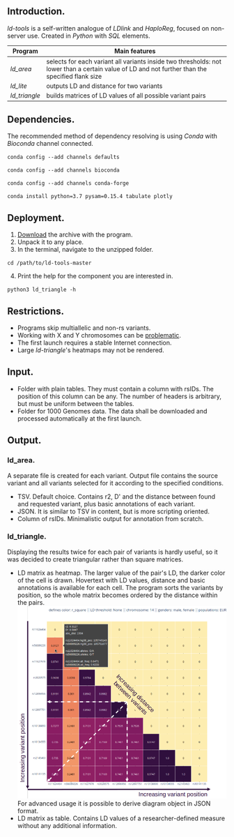 ## Introduction.
_ld-tools_ is a self-written analogue of _LDlink_ and _HaploReg_, focused on non-server use. Created in _Python_ with _SQL_ elements.

| Program | Main features |
| ------- | ------------- |
| _ld_area_ | selects for each variant all variants inside two thresholds: not lower than a certain value of LD and not further than the specified flank size |
| _ld_lite_ | outputs LD and distance for two variants |
| _ld_triangle_ | builds matrices of LD values of all possible variant pairs |

## Dependencies.
The recommended method of dependency resolving is using _Conda_ with _Bioconda_ channel connected.
```
conda config --add channels defaults
```
```
conda config --add channels bioconda
```
```
conda config --add channels conda-forge
```
```
conda install python=3.7 pysam=0.15.4 tabulate plotly
```

## Deployment.
1. [Download](https://github.com/PlatonB/ld-tools/archive/master.zip) the archive with the program.
2. Unpack it to any place.
3. In the terminal, navigate to the unzipped folder.
```
cd /path/to/ld-tools-master
```
4. Print the help for the component you are interested in.
```
python3 ld_triangle -h
```

## Restrictions.
- Programs skip multiallelic and non-rs variants.
- Working with X and Y chromosomes can be [problematic](https://github.com/samtools/bcftools/issues/1154).
- The first launch requires a stable Internet connection.
- Large _ld-triangle_'s heatmaps may not be rendered.

## Input.
- Folder with plain tables. They must contain a column with rsIDs. The position of this column can be any. The number of headers is arbitrary, but must be uniform between the tables.
- Folder for 1000 Genomes data. The data shall be downloaded and processed automatically at the first launch.

## Output.
### ld_area.
A separate file is created for each variant. Output file contains the source variant and all variants selected for it according to the specified conditions.
- TSV. Default choice. Contains r2, D' and the distance between found and requested variant, plus basic annotations of each variant.
- JSON. It is similar to TSV in content, but is more scripting oriented.
- Column of rsIDs. Minimalistic output for annotation from scratch.

### ld_triangle.
Displaying the results twice for each pair of variants is hardly useful, so it was decided to create triangular rather than square matrices.
- LD matrix as heatmap. The larger value of the pair's LD, the darker color of the cell is drawn. Hovertext with LD values, distance and basic annotations is available for each cell. The program sorts the variants by position, so the whole matrix becomes ordered by the distance within the pairs.
![Example of a heatmap with explanation of sorting elements by distance](https://raw.githubusercontent.com/PlatonB/ld-tools/master/gallery/ld_triangle_annotated_heatmap_with_en_explanations.png)
For advanced usage it is possible to derive diagram object in JSON format.
- LD matrix as table. Contains LD values of a researcher-defined measure without any additional information.
